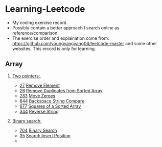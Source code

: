 # Learning-Leetcode
* My coding exercise record.  
* Possibly contain a better approach I search online as reference/comparison.  
* The exercise order and explaination come from: https://github.com/youngyangyang04/leetcode-master and some other websites. This record is only for learning.

## Array

 1. [Two pointers:](https://github.com/youngyangyang04/leetcode-master/blob/master/problems/0027.%E7%A7%BB%E9%99%A4%E5%85%83%E7%B4%A0.md). 
    - [27](https://leetcode.com/problems/remove-element/) [Remove Element](https://github.com/Kimberly6666/Learning-Leetcode/blob/main/Array/27.%20Remove%20Element.py)     
    - [26](https://leetcode.com/problems/remove-duplicates-from-sorted-array/) [Remove Duplicates from Sorted Array](https://github.com/Kimberly6666/Learning-Leetcode/blob/main/Array/26.%20Remove%20Duplicates%20from%20Sorted%20Array.py)    
    - [283](https://leetcode.com/problems/move-zeroes/) [Move Zeroes](https://github.com/Kimberly6666/Learning-Leetcode/blob/main/Array/283.%20Move%20Zeros.py)     
    - [844](https://leetcode.com/problems/backspace-string-compare/) [Backspace String Compare]()   
    - [977](https://leetcode.com/problems/squares-of-a-sorted-array/) [Squares of a Sorted Array](https://github.com/Kimberly6666/Learning-Leetcode/blob/main/Array/977.%20Squares%20of%20a%20Sorted%20Array.py)  
    - [344](https://leetcode.com/problems/reverse-string/) [Reverse String](https://github.com/Kimberly6666/Learning-Leetcode/blob/main/Array/344.%20Reverse%20String.py)  
    
 2. [Binary search:](https://github.com/youngyangyang04/leetcode-master/blob/master/problems/0704.%E4%BA%8C%E5%88%86%E6%9F%A5%E6%89%BE.md)  
    - [704](https://leetcode.com/problems/binary-search/) [Binary Search](https://github.com/Kimberly6666/Learning-Leetcode/blob/main/Array/704.%20Binary%20Search.py)
    - [35](https://leetcode.com/problems/search-insert-position/) [Search Insert Position]()
    - []() []()
